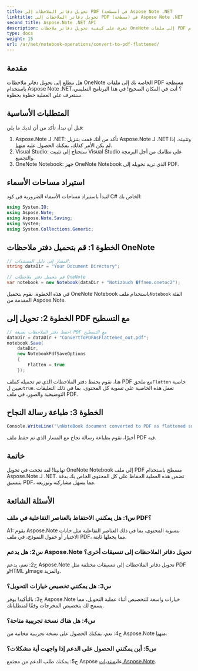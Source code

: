 ```yaml
---
title: تحويل دفاتر الملاحظات إلى PDF (مسطحة) في Aspose Note .NET
linktitle: تحويل دفاتر الملاحظات إلى PDF (مسطحة) في Aspose Note .NET
second_title: Aspose.Note .NET API
description: تعرف على كيفية تحويل دفاتر ملاحظات OneNote إلى ملفات PDF مسطحة بسهولة باستخدام Aspose.Note لـ .NET. الحفاظ على المحتوى الخاص بك بسلاسة.
type: docs
weight: 15
url: /ar/net/notebook-operations/convert-to-pdf-flattened/
---
```

## مقدمة

هل تتطلع إلى تحويل دفاتر ملاحظات OneNote الخاصة بك إلى ملفات PDF مسطحة باستخدام Aspose Note .NET؟ أنت في المكان الصحيح! في هذا البرنامج التعليمي، سنتعرف على العملية خطوة بخطوة.

## المتطلبات الأساسية

قبل أن نبدأ، تأكد من أن لديك ما يلي:

1.  Aspose.Note لـ .NET: تأكد من أنك قمت بتنزيل Aspose.Note لـ .NET وتثبيته. إذا لم يكن الأمر كذلك، يمكنك الحصول عليه من[هنا](https://releases.aspose.com/note/net/).
2. Visual Studio: ستحتاج إلى تثبيت Visual Studio على نظامك من أجل البرمجة والتجميع.
3. OneNote Notebook: جهز OneNote Notebook الذي تريد تحويله إلى PDF.

## استيراد مساحات الأسماء

لنبدأ باستيراد مساحات الأسماء الضرورية في كود C# الخاص بك:

```csharp
using System.IO;
using Aspose.Note;
using Aspose.Note.Saving;
using System;
using System.Collections.Generic;
```

## الخطوة 1: قم بتحميل دفتر ملاحظات OneNote

```csharp
// المسار إلى دليل المستندات.
string dataDir = "Your Document Directory";

// قم بتحميل دفتر ملاحظات OneNote
var notebook = new Notebook(dataDir + "Notizbuch �ffnen.onetoc2");
```

 في هذه الخطوة، نقوم بتحميل OneNote Notebook باستخدام ملف`Notebook` الفئة المقدمة من Aspose.Note.

## الخطوة 2: تحويل إلى PDF مع التسطيح

```csharp
// احفظ دفتر الملاحظات بصيغة PDF مع التسطيح
dataDir = dataDir + "ConvertToPDFAsFlattened_out.pdf";
notebook.Save(
    dataDir,
    new NotebookPdfSaveOptions
    {
        Flatten = true
    }); 
```

 هنا، نقوم بحفظ دفتر الملاحظات الذي تم تحميله كملف PDF مع ملحق`Flatten` خاصية تعيين ل`true`. تعمل هذه الخاصية على تسوية كل المحتوى، بما في ذلك التعليقات التوضيحية والصور، في ملف PDF.

## الخطوة 3: طباعة رسالة النجاح

```csharp
Console.WriteLine("\nNoteBook document converted to PDF as flattened successfully.\nFile saved at " + dataDir);
```

أخيرًا، نقوم بطباعة رسالة نجاح مع المسار الذي تم حفظ ملف PDF فيه.

## خاتمة

تهانينا! لقد نجحت في تحويل OneNote Notebook إلى ملف PDF مسطح باستخدام Aspose.Note لـ .NET. تضمن هذه العملية الحفاظ على كل المحتوى الخاص بك بدقة بتنسيق PDF، مما يسهل مشاركته وتوزيعه.

## الأسئلة الشائعة

### س1: هل يمكنني الاحتفاظ بالعناصر التفاعلية في ملف PDF؟

A1: يقوم Aspose.Note بتسوية المحتوى، بما في ذلك العناصر التفاعلية مثل خانات الاختيار أو حقول النموذج، في ملف PDF، مما يجعلها ثابتة.

### س2: هل يدعم Aspose.Note تحويل دفاتر الملاحظات إلى تنسيقات أخرى؟

ج2: نعم، يدعم Aspose.Note تحويل دفاتر الملاحظات إلى تنسيقات مختلفة مثل PDF وHTML وImage والمزيد.

### س3: هل يمكنني تخصيص خيارات التحويل؟

ج3: بالتأكيد! يوفر Aspose.Note خيارات واسعة للتخصيص أثناء عملية التحويل، مما يسمح لك بتخصيص المخرجات وفقًا لمتطلباتك.

### س4: هل هناك نسخة تجريبية متاحة؟

 ج4: نعم، يمكنك الحصول على نسخة تجريبية مجانية من Aspose.Note من[هنا](https://releases.aspose.com/).

### س5: أين يمكنني الحصول على الدعم إذا واجهت أية مشكلات؟

 ج5: يمكنك طلب الدعم من مجتمع Aspose على[منتديات Aspose.Note](https://forum.aspose.com/c/note/28).